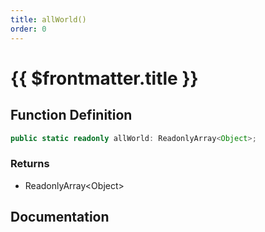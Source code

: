 ```yaml
---
title: allWorld()
order: 0
---
```


# {{ $frontmatter.title }}

<!--@include: ./allWorld_partial_header.md-->

## Function Definition

```ts
public static readonly allWorld: ReadonlyArray<Object>;
```

### Returns

* ReadonlyArray\<Object\>

## Documentation

<!--@include: ./allWorld_partial_footer.md-->
